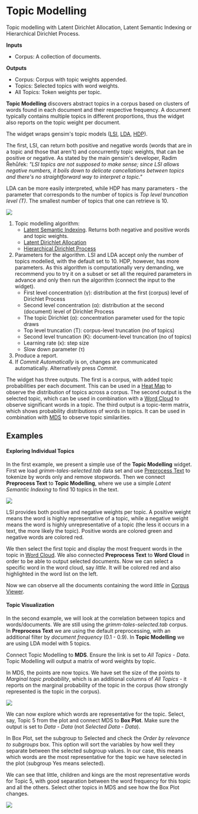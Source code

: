 Topic Modelling
===============

Topic modelling with Latent Dirichlet Allocation, Latent Semantic Indexing or Hierarchical Dirichlet Process.

**Inputs**

- Corpus: A collection of documents.

**Outputs**

- Corpus: Corpus with topic weights appended.
- Topics: Selected topics with word weights.
- All Topics: Token weights per topic.

**Topic Modelling** discovers abstract topics in a corpus based on clusters of words found in each document and their respective frequency. A document typically contains multiple topics in different proportions, thus the widget also reports on the topic weight per document.

The widget wraps gensim's topic models ([LSI](https://radimrehurek.com/gensim/models/lsimodel.html), [LDA](https://radimrehurek.com/gensim/models/ldamodel.html), [HDP](https://radimrehurek.com/gensim/models/hdpmodel.html)).

The first, LSI, can return both positive and negative words (words that are in a topic and those that aren't) and concurrently topic weights, that can be positive or negative. As stated by the main gensim's developer, Radim Řehůřek: *"LSI topics are not supposed to make sense; since LSI allows negative numbers, it boils down to delicate cancellations between topics and there's no straightforward way to interpret a topic."*

LDA can be more easily interpreted, while HDP has many parameters - the parameter that corresponds to the number of topics is *Top level truncation level (T)*. The smallest number of topics that one can retrieve is 10.

![](images/Topic-Modelling-stamped.png)

1. Topic modelling algorithm:
   - [Latent Semantic Indexing](https://en.wikipedia.org/wiki/Latent_semantic_analysis). Returns both negative and positive words and topic weights.
   - [Latent Dirichlet Allocation](https://en.wikipedia.org/wiki/Latent_Dirichlet_allocation)
   - [Hierarchical Dirichlet Process](https://en.wikipedia.org/wiki/Hierarchical_Dirichlet_process)
2. Parameters for the algorithm. LSI and LDA accept only the number of topics modelled, with the default set to 10. HDP, however, has more parameters. As this algorithm is computationally very demanding, we recommend you to try it on a subset or set all the required parameters in advance and only then run the algorithm (connect the input to the widget).
   - First level concentration (γ): distribution at the first (corpus) level of Dirichlet Process
   - Second level concentration (α): distribution at the second (document) level of Dirichlet Process
   - The topic Dirichlet (α): concentration parameter used for the topic draws
   - Top level truncation (Τ): corpus-level truncation (no of topics)
   - Second level truncation (Κ): document-level truncation (no of topics)
   - Learning rate (κ): step size
   - Slow down parameter (τ)
3. Produce a report.
4. If *Commit Automatically* is on, changes are communicated automatically. Alternatively press *Commit*.

The widget has three outputs. The first is a corpus, with added topic probabilities per each document. This can be used in a [Heat Map](https://orangedatamining.com/widget-catalog/visualize/heatmap/) to observe the distribution of topics across a corpus. The second output is the selected topic, which can be used in combination with a [Word Cloud](wordcloud.md) to observe significant words in a topic. The third output is a topic-term matrix, which shows probability distributions of words in topics. It can be used in combination with [MDS](https://orangedatamining.com/widget-catalog/unsupervised/mds/) to observe topic similarities.

Examples
--------

#### Exploring Individual Topics

In the first example, we present a simple use of the **Topic Modelling** widget. First we load *grimm-tales-selected.tab* data set and use [Preprocess Text](preprocesstext.md) to tokenize by words only and remove stopwords. Then we connect **Preprocess Text** to **Topic Modelling**, where we use a simple *Latent Semantic Indexing* to find 10 topics in the text.

![](images/Topic-Modelling-Example1.png)

LSI provides both positive and negative weights per topic. A positive weight means the word is highly representative of a topic, while a negative weight means the word is highly unrepresentative of a topic (the less it occurs in a text, the more likely the topic). Positive words are colored green and negative words are colored red.

We then select the first topic and display the most frequent words in the topic in [Word Cloud](wordcloud.md). We also connected **Preprocess Text** to **Word Cloud** in order to be able to output selected documents. Now we can select a specific word in the word cloud, say *little*. It will be colored red and also highlighted in the word list on the left.

Now we can observe all the documents containing the word *little* in [Corpus Viewer](corpusviewer.md).

#### Topic Visualization

In the second example, we will look at the correlation between topics and words/documents. We are still using the *grimm-tales-selected.tab* corpus. In **Preprocess Text** we are using the default preprocessing, with an additional filter by *document frequency* (0.1 - 0.9). In **Topic Modelling** we are using LDA model with 5 topics.

Connect Topic Modelling to **MDS**. Ensure the link is set to *All Topics* - *Data*. Topic Modelling will output a matrix of word weights by topic.

In MDS, the points are now topics. We have set the size of the points to *Marginal topic probability*, which is an additional columns of *All Topics* - it reports on the marginal probability of the topic in the corpus (how strongly represented is the topic in the corpus).

![](images/Topic-Modelling-Example2-MDS.png)

We can now explore which words are representative for the topic. Select, say, Topic 5 from the plot and connect MDS to **Box Plot**. Make sure the output is set to *Data* - *Data* (not *Selected Data* - *Data*).

In Box Plot, set the subgroup to Selected and check the *Order by relevance to subgroups* box. This option will sort the variables by how well they separate between the selected subgroup values. In our case, this means which words are the most representative for the topic we have selected in the plot (subgroup Yes means selected).

We can see that little, children and kings are the most representative words for Topic 5, with good separation between the word frequency for this topic and all the others. Select other topics in MDS and see how the Box Plot changes.

![](images/Topic-Modelling-Example2-BoxPlot.png)
